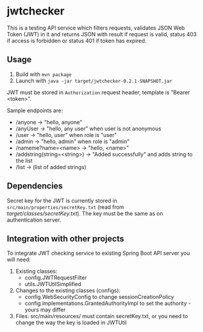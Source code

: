 # jwtchecker

This is a testing API service which filters requests, validates JSON Web Token (JWT) in it and returns JSON with result if request is valid,
status 403 if access is forbidden or status 401 if token has expired.

## Usage

1. Build with `mvn package`
2. Launch with `java -jar target/jwtchecker-0.2.1-SNAPSHOT.jar`

JWT must be stored in `Authorization` request header, template is "Bearer \<token\>".  

Sample endpoints are:

* /anyone -> "hello, anyone"
* /anyUser -> "hello, any user" when user is not anonymous
* /user -> "hello, user" when role is "user"
* /admin -> "hello, admin" when role is "admin"
* /nameme?name=\<name\> -> "hello, \<name\>"
* /addstring(string=\<string\>) -> "Added successfully" and adds string to the list
* /list -> (list of added strings)

## Dependencies

Secret key for the JWT is currently stored in `src/main/properties/secretKey.txt` (read from _target/classes/secretKey.txt_). The key must be the same as on authentication server.

## Integration with other projects

To integrate JWT checking service to existing Spring Boot API server you will need:

1. Existing classes:
    * config.JWTRequestFilter
    * utils.JWTUtilSimplified
2. Changes to the existing classes (configs):
    * config.WebSecurityConfig to change sessionCreationPolicy
    * config.implementations.GrantedAuthorityImpl to set the authority - yours may differ
3. Files:
    src/main/resources/ must contain secretKey.txt, or you need to change the way the key is loaded in JWTUtil
